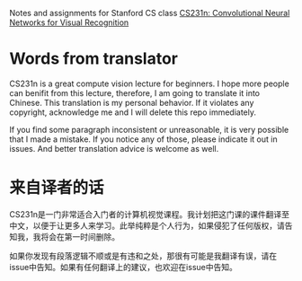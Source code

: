 
Notes and assignments for Stanford CS class [CS231n: Convolutional Neural Networks for Visual Recognition](http://vision.stanford.edu/teaching/cs231n/)

# Words from translator
CS231n is a great compute vision lecture for beginners. I hope more people can benifit from this lecture, therefore, I am going to translate it into Chinese. This translation is my personal behavior. If it violates any copyright, acknowledge me and I will delete this repo immediately. 

If you find some paragraph inconsistent or unreasonable, it is very possible that I made a mistake. If you notice any of those, please indicate it out in issues. And better translation advice is  welcome as well.

# 来自译者的话
CS231n是一门非常适合入门者的计算机视觉课程。我计划把这门课的课件翻译至中文，以便于让更多人来学习。此举纯粹是个人行为，如果侵犯了任何版权，请告知我，我将会在第一时间删除。

如果你发现有段落逻辑不顺或是有违和之处，那很有可能是我翻译有误，请在issue中告知。如果有任何翻译上的建议，也欢迎在issue中告知。
